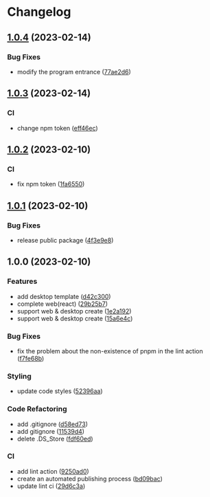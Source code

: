 # Changelog

## [1.0.4](https://github.com/kaishens-cn/cli-tools/compare/v1.0.3...v1.0.4) (2023-02-14)


### Bug Fixes

* modify the program entrance ([77ae2d6](https://github.com/kaishens-cn/cli-tools/commit/77ae2d6897a625530ec0d34679c59593151aee9f))

## [1.0.3](https://github.com/kaishens-cn/cli-tools/compare/v1.0.2...v1.0.3) (2023-02-14)


### CI

* change npm token ([eff46ec](https://github.com/kaishens-cn/cli-tools/commit/eff46ecb56c70ca2fedd55b3e13c2d2fb9b1e984))

## [1.0.2](https://github.com/kaishens-cn/cli-tools/compare/v1.0.1...v1.0.2) (2023-02-10)


### CI

* fix npm token ([1fa6550](https://github.com/kaishens-cn/cli-tools/commit/1fa6550a39aa34db8fa11a0dca6008b2b7d162d8))

## [1.0.1](https://github.com/kaishens-cn/cli-tools/compare/v1.0.0...v1.0.1) (2023-02-10)


### Bug Fixes

* release public package ([4f3e9e8](https://github.com/kaishens-cn/cli-tools/commit/4f3e9e8128ad508d35f1f899232ba74ff7a64ea8))

## 1.0.0 (2023-02-10)


### Features

* add desktop template ([d42c300](https://github.com/kaishens-cn/cli-tools/commit/d42c30056853ac9141bb2b9ec2978ec69841d040))
* complete web(react) ([29b25b7](https://github.com/kaishens-cn/cli-tools/commit/29b25b7d2a2f2160e6dae51fcd44ff4c336f1d8e))
* support web & desktop create ([1e2a192](https://github.com/kaishens-cn/cli-tools/commit/1e2a192066d7edcdcbf69cc37eaa1c0932820cad))
* support web & desktop create ([15a6e4c](https://github.com/kaishens-cn/cli-tools/commit/15a6e4c46c2a33894c4ab5ea5aa8d2dbf9ea1a42))


### Bug Fixes

* fix the problem about the non-existence of pnpm in the lint action ([f7fe68b](https://github.com/kaishens-cn/cli-tools/commit/f7fe68b379070f7edf90cd76830444a482bc719d))


### Styling

* update code styles ([52396aa](https://github.com/kaishens-cn/cli-tools/commit/52396aa6a2a0b55ef66b4d9ef42d273ff836db13))


### Code Refactoring

* add .gitignore ([d58ed73](https://github.com/kaishens-cn/cli-tools/commit/d58ed7354e61e183feaecdbc926ff91c719d9a47))
* add gitignore ([11539d4](https://github.com/kaishens-cn/cli-tools/commit/11539d4d7510d27a3bc60c7d4462084e15e00bb7))
* delete .DS_Store ([fdf60ed](https://github.com/kaishens-cn/cli-tools/commit/fdf60ed2dbf59bdc62065e76178a88c8fc44bc72))


### CI

* add lint action ([9250ad0](https://github.com/kaishens-cn/cli-tools/commit/9250ad0e00f551830728e8d37abf7a3d5277fd34))
* create an automated publishing process ([bd09bac](https://github.com/kaishens-cn/cli-tools/commit/bd09bacf261775c8aa7526bf31e2a5ca9851de00))
* update lint ci ([29d6c3a](https://github.com/kaishens-cn/cli-tools/commit/29d6c3a793b350a1805488dc82c0bbee85176a6d))
